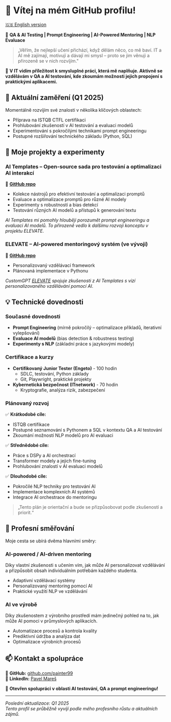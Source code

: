# 👋 Vítej na mém GitHub profilu!

[🇬🇧 English version](https://github.com/painter99/painter99/blob/main/README.md)

🚀 **QA & AI Testing | Prompt Engineering | AI-Powered Mentoring | NLP Evaluace**

> „Věřím, že nejlepší učení přichází, když dělám něco, co mě baví. IT a AI mě zajímají, motivují a dávají mi smysl – proto se jim věnuji a přirozeně se v nich rozvíjím."

🎯 **V IT vidím příležitost k smysluplné práci, která mě naplňuje. Aktivně se vzdělávám v QA a AI testování, kde zkoumám možnosti jejich propojení s praktickými aplikacemi.**

## 🌟 Aktuální zaměření (Q1 2025)

Momentálně rozvíjím své znalosti v několika klíčových oblastech:
- Příprava na ISTQB CTFL certifikaci
- Prohlubování zkušeností v AI testování a evaluaci modelů
- Experimentování s pokročilými technikami prompt engineeringu
- Postupné rozšiřování technického základu (Python, SQL)

## 🎯 Moje projekty a experimenty

### AI Templates – Open-source sada pro testování a optimalizaci AI interakcí
🔗 **[GitHub repo](https://github.com/painter99/ai-templates)**
- Kolekce nástrojů pro efektivní testování a optimalizaci promptů
- Evaluace a optimalizace promptů pro různé AI modely
- Experimenty s robustností a bias detekcí
- Testování různých AI modelů a přístupů k generování textu

*AI Templates mi pomohly hlouběji porozumět prompt engineeringu a evaluaci AI modelů. To přirozeně vedlo k dalšímu rozvoji konceptu v projektu ELEVATE.*

### ELEVATE – AI-powered mentoringový systém (ve vývoji)
🔗 **[GitHub repo](https://github.com/painter99/ELEVATE-Academic)**
- Personalizovaný vzdělávací framework
- Plánovaná implementace v Pythonu

*CustomGPT [ELEVATE](https://chatgpt.com/g/g-67897b48ea548191849fecba9ac320a2-elevate) spojuje zkušenosti z AI Templates s vizí personalizovaného vzdělávání pomocí AI.*

## 💡 Technické dovednosti

### Současné dovednosti
- **Prompt Engineering** (mírně pokročilý – optimalizace příkladů, iterativní vylepšování)
- **Evaluace AI modelů** (bias detection & robustness testing)
- **Experimenty s NLP** (základní práce s jazykovými modely)

### Certifikace a kurzy
- **Certifikovaný Junior Tester (Engeto)** - 100 hodin
  * SDLC, testování, Python základy
  * Git, Playwright, praktické projekty
- **Kybernetická bezpečnost (ITnetwork)** - 70 hodin
  * Kryptografie, analýza rizik, zabezpečení

### Plánovaný rozvoj

✅ **Krátkodobé cíle:**
- ISTQB certifikace
- Postupné seznamování s Pythonem a SQL v kontextu QA a AI testování
- Zkoumání možností NLP modelů pro AI evaluaci

✅ **Střednědobé cíle:**
- Práce s DSPy a AI orchestrací
- Transformer modely a jejich fine-tuning
- Prohlubování znalostí v AI evaluaci modelů

✅ **Dlouhodobé cíle:**
- Pokročilé NLP techniky pro testování AI
- Implementace komplexních AI systémů
- Integrace AI orchestrace do mentoringu

> „Tento plán je orientační a bude se přizpůsobovat podle zkušeností a priorit.“

## 🎯 Profesní směřování

Moje cesta se ubírá dvěma hlavními směry:

### AI-powered / AI-driven mentoring
Díky vlastní zkušenosti s učením vím, jak může AI personalizovat vzdělávání a přizpůsobit obsah individuálním potřebám každého studenta.
- Adaptivní vzdělávací systémy
- Personalizovaný mentoring pomocí AI
- Praktické využití NLP ve vzdělávání

### AI ve výrobě
Díky zkušenostem z výrobního prostředí mám jedinečný pohled na to, jak může AI pomoci v průmyslových aplikacích.
- Automatizace procesů a kontrola kvality
- Prediktivní údržba a analýza dat
- Optimalizace výrobních procesů

## 📫 Kontakt a spolupráce

🔗 **GitHub:** [github.com/painter99](https://github.com/painter99)  
🔗 **LinkedIn:** [Pavel Mareš](https://linkedin.com/in/pavel-mares-p99)

💬 **Otevřen spolupráci v oblasti AI testování, QA a prompt engineeringu!**

---

*Poslední aktualizace: Q1 2025  
Tento profil se průběžně vyvíjí podle mého profesního růstu a aktuálních zájmů.*
